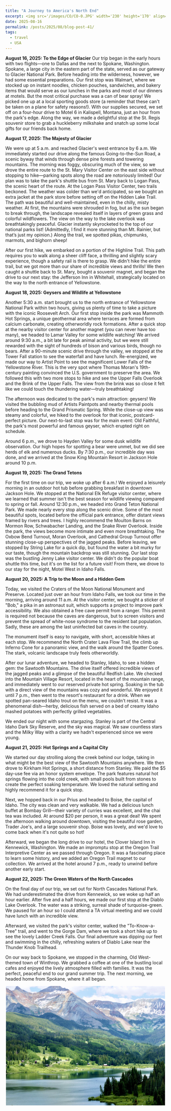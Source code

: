 ```yaml
---
title: "A Journey to America's North End"
excerpt: <img src='/images/CO/CO-0.JPG' width='230' height='170' align="right" hspace="20" loading="lazy"> At the end of Summer 2025, we embarked on a grand tour of the northern United States. Our goal was to explore a mix of popular national parks and hidden gems across Montana, Wyoming, Oregon, and Washington. The journey took us through breathtaking mountain ranges and bountiful wilderness teeming with wildlife. Thanks to booking our flights more than six months in advance, we were lucky enough to fly directly out of Champaign, a perfect start to our adventure!
date: 2025-08-16
permalink: /posts/2025/08/blog-post-41/
tags:
  - travel
  - USA
---
```

**August 16, 2025: To the Edge of Glacier**
Our trip began in the early hours with two flights—one to Dallas and the next to Spokane, Washington. 
Spokane, a large city in the eastern part of the state, served as our gateway to Glacier National Park. 
Before heading into the wilderness, however, we had some essential preparations. 
Our first stop was Walmart, where we stocked up on instant noodles, chicken pouches, sandwiches, and bakery items that would serve as our lunches in the parks and most of our dinners at motels. 
But the most critical purchase was a can of bear spray! We picked one up at a local sporting goods store (a reminder that these can't be taken on a plane for safety reasons!).
With our supplies secured, we set off on a four-hour drive to Motel 6 in Kalispell, Montana, just an hour from the park's edge. 
Along the way, we made a delightful stop at the St. Regis souvenir store to grab a huckleberry milkshake and snatch up some local gifts for our friends back home.

**August 17, 2025: The Majesty of Glacier**

We were up at 5 a.m. and reached Glacier's west entrance by 6 a.m. We immediately started our drive along the famous Going-to-the-Sun Road, a scenic byway that winds through dense pine forests and towering mountains. 
The morning was foggy, obscuring much of the view, so we drove the entire route to the St. Mary Visitor Center on the east side without stopping to hike—parking spots along the road are notoriously limited! 
Our plan was to take the park's shuttle bus from St. Mary back to Logan Pass, the scenic heart of the route.
At the Logan Pass Visitor Center, two trails beckoned. 
The weather was colder than we'd anticipated, so we bought an extra jacket at the park store before setting off on the Hidden Lake Trail. 
The path was beautiful and well-maintained, even in the chilly, misty weather. 
At first, the mountains were shrouded in fog, but as the sun began to break through, the landscape revealed itself in layers of green grass and colorful wildflowers. 
The view on the way to the lake overlook was breathtakingly peaceful. Glacier instantly skyrocketed to the top of our national parks list! 
(Admittedly, I find it more stunning than Mt. Rainier, but that’s just my opinion.) Along the trail, we spotted pikas, chipmunks, marmots, and bighorn sheep!

After our first hike, we embarked on a portion of the Highline Trail. This path requires you to walk along a sheer cliff face, a thrilling and slightly scary experience, though a safety rail is there to grasp. 
We didn't hike the entire trail, but we got more than our share of incredible views and thrills! We then caught a shuttle back to St. Mary, bought a souvenir magnet, and began the drive to our next stay: the Jefferson Inn in Whitehall, strategically located on the way to the north entrance of Yellowstone.

**August 18, 2025: Geysers and Wildlife at Yellowstone**

Another 5:30 a.m. start brought us to the north entrance of Yellowstone National Park within two hours, giving us plenty of time to take a picture with the iconic Roosevelt Arch. 
Our first stop inside the park was Mammoth Hot Springs, a unique geothermal area where terraces are formed from calcium carbonate, creating otherworldly rock formations. 
After a quick stop at the nearby visitor center for another magnet (you can never have too many), we headed to Lamar Valley for some wildlife watching! 
We arrived around 9:30 a.m., a bit late for peak animal activity, but we were still rewarded with the sight of hundreds of bison and various birds, though no bears.
After a 90-minute scenic drive through the valley, we stopped at the Tower Fall station to see the waterfall and have lunch. Re-energized, we made our way to Artist Point to see the magnificent Lower Falls of the Yellowstone River. 
This is the very spot where Thomas Moran's 19th-century painting convinced the U.S. government to preserve the area. 
We followed this with two more stops to hike and see the Upper Falls Overlook and the Brink of the Upper Falls. 
The view from the brink was so close it felt like we could touch the thundering water—truly breathtaking!

The afternoon was dedicated to the park's main attraction: geysers! 
We visited the bubbling mud of Artists Paintpots and nearby thermal pools before heading to the Grand Prismatic Spring. 
While the close-up view was steamy and colorful, we hiked to the overlook for that iconic, postcard-perfect picture. 
Our next-to-last stop was for the main event: Old Faithful, the park's most powerful and famous geyser, which erupted right on schedule.

Around 6 p.m., we drove to Hayden Valley for some dusk wildlife observation. 
Our high hopes for spotting a bear were unmet, but we did see herds of elk and numerous ducks. 
By 7:30 p.m., our incredible day was done, and we arrived at the Snow King Mountain Resort in Jackson Hole around 10 p.m.

**August 19, 2025: The Grand Tetons**

For the first time on our trip, we woke up after 6 a.m.! We enjoyed a leisurely morning in an outdoor hot tub before grabbing breakfast in downtown Jackson Hole. 
We stopped at the National Elk Refuge visitor center, where we learned that summer isn't the best season for wildlife viewing compared to spring or fall. 
Around 12:30 p.m., we headed into Grand Teton National Park. We made nearly every stop along the scenic drive. 
Some of the most beautiful spots, located before the official park entrance, offer distant views framed by rivers and trees. 
I highly recommend the Moulton Barns on Mormon Row, Schwabacher Landing, and the Snake River Overlook. Inside the park, the views become more intimate and even more breathtaking. 
The Oxbow Bend Turnout, Moran Overlook, and Cathedral Group Turnout offer stunning close-up perspectives of the jagged peaks. 
Before leaving, we stopped by String Lake for a quick dip, but found the water a bit murky for our taste, though the mountain backdrop was still stunning. 
Our last stop was the bustling Jenny Lake visitor center. We didn't do the popular boat shuttle this time, but it's on the list for a future visit! 
From there, we drove to our stay for the night, Motel West in Idaho Falls.

**August 20, 2025: A Trip to the Moon and a Hidden Gem**

Today, we visited the Craters of the Moon National Monument and Preserve. 
Located just over an hour from Idaho Falls, we took our time in the morning, arriving around 11 a.m. 
At the visitor center, we bought a sticker of "Bob," a pika in an astronaut suit, which supports a project to improve park accessibility. 
We also obtained a free cave permit from a ranger. This permit is required not because the caves are dangerous, but to screen visitors and prevent the spread of white-nose syndrome to the resident bat population. 
Sadly, these are among the last uninfected bat caves in the country.

The monument itself is easy to navigate, with short, accessible hikes at each stop. 
We recommend the North Crater Lava Flow Trail, the climb up Inferno Cone for a panoramic view, and the walk around the Spatter Cones. 
The stark, volcanic landscape truly feels otherworldly.

After our lunar adventure, we headed to Stanley, Idaho, to see a hidden gem: the Sawtooth Mountains. 
The drive itself offered incredible views of the jagged peaks and a glimpse of the beautiful Redfish Lake. 
We checked into the Mountain Village Resort, located in the heart of the mountain range, and immediately went to our reserved private hot spring. 
Soaking in the tub with a direct view of the mountains was cozy and wonderful. 
We enjoyed it until 7 p.m., then went to the resort's restaurant for a drink. 
When we spotted pan-seared Idaho trout on the menu, we couldn't resist. 
It was a phenomenal dish—herby, delicious fish served on a bed of creamy Idaho mashed potatoes with perfectly grilled vegetables.

We ended our night with some stargazing. Stanley is part of the Central Idaho Dark Sky Reserve, and the sky was magical. 
We saw countless stars and the Milky Way with a clarity we hadn't experienced since we were young.

**August 21, 2025: Hot Springs and a Capital City**

We started our day strolling along the creek behind our lodge, taking in what might be the best view of the Sawtooth Mountains anywhere. 
We then drove to Kirkham Hot Springs, a short distance from Stanley. We paid the $5 day-use fee via an honor system envelope. 
The park features natural hot springs flowing into the cold creek, with small pools built from stones to create the perfect soaking temperature. 
We loved the natural setting and highly recommend it for a quick stop.

Next, we hopped back in our Prius and headed to Boise, the capital of Idaho. 
The city was clean and very walkable. We had a delicious lunch buffet at Bombay Grill—their variety of curries was excellent, and the chai tea was included. 
At around $20 per person, it was a great deal! We spent the afternoon walking around downtown, visiting the beautiful rose garden, Trader Joe's, and a large souvenir shop. 
Boise was lovely, and we'd love to come back when it's not quite so hot!

Afterward, we began the long drive to our hotel, the Clover Island Inn in Kennewick, Washington. 
We made an impromptu stop at the Oregon Trail Interpretive Center as we passed through Oregon. 
It was a fascinating place to learn some history, and we added an Oregon Trail magnet to our collection.
We arrived at the hotel around 7 p.m., ready to unwind before another early start.

**August 22, 2025: The Green Waters of the North Cascades**

On the final day of our trip, we set out for North Cascades National Park. 
We had underestimated the drive from Kennewick, so we woke up half an hour earlier. 
After five and a half hours, we made our first stop at the Diablo Lake Overlook. 
The water was a striking, surreal shade of turquoise-green. 
We paused for an hour so I could attend a TA virtual meeting and we could have lunch with an incredible view.

Afterward, we visited the park's visitor center, walked the "To-Know-a-Tree" trail, and went to the Gorge Dam, where we took a short hike up to see the lovely Ladder Creek Falls. 
Our final adventure was dipping our feet and swimming in the chilly, refreshing waters of Diablo Lake near the Thunder Knob Trailhead.

On our way back to Spokane, we stopped in the charming, Old West-themed town of Winthrop. 
We grabbed a coffee at one of the bustling local cafes and enjoyed the lively atmosphere filled with families. It was the perfect, peaceful end to our grand summer trip. 
The next morning, we headed home from Spokane, where it all began.
<p align="center">
  <img src="/images/CO/CO-0.JPG" width= '500' loading="lazy">
</p>


